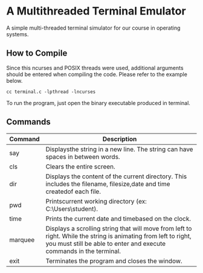 # A Multithreaded Terminal Emulator
A simple multi-threaded terminal simulator for our course in operating systems.

## How to Compile
Since this ncurses and POSIX threads were used, additional arguments should be entered when compiling the code. Please refer to the example below.
```
cc terminal.c -lpthread -lncurses
```
To run the program, just open the binary executable produced in terminal.

## Commands
| Command  | Description |
| ------------- | ------------- |
| say <string> | Displaysthe string in a new line. The string can have spaces in between words.  |
| cls  | Clears the entire screen.  |
| dir  | Displays the content of the current directory. This includes the filename, filesize,date and time createdof each file.  |
| pwd  | Printscurrent working directory (ex: C:\Users\student\).  |
| time  | Prints the current date and timebased on the clock.  |
| marquee <string>  | Displays a scrolling string that will move from left to right. While the string is animating from left to right, you must still be able to enter and execute commands in the terminal.   |
| exit  | Terminates the program and closes the window.  |
